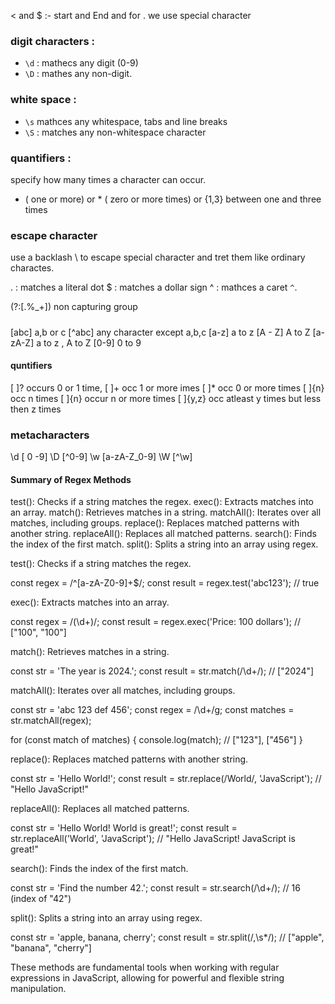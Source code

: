 < and $ :- start and End and for . we use special character

### digit characters :

- `\d` : mathecs any digit (0-9)
- `\D` : mathes any non-digit.

### white space :

- `\s` mathces any whitespace, tabs and line breaks
- `\S` : matches any non-whitespace character

### quantifiers :

specify how many times a character can occur.

- ( one or more) or \* ( zero or more times) or {1,3} between one and three times

### escape character

use a backlash \ to escape special character and tret them like ordinary charactes.

\. : matches a literal dot
\$ : matches a dollar sign
\^ : mathces a caret `^`.

(?:[.%_+]) non capturing group

#####

[abc] a,b or c
[^abc] any character except a,b,c
[a-z] a to z
[A - Z] A to Z
[a-zA-Z] a to z , A to Z
[0-9] 0 to 9

#### quntifiers

[ ]? occurs 0 or 1 time,
[ ]+ occ 1 or more imes
[ ]* occ 0 or more times
[ ]{n} occ n times
[ ]{n} occur n or more times
[ ]{y,z} occ atleast y times but less then z times

### metacharacters

\d [ 0 -9]
\D [^0-9]
\w [a-zA-Z_0-9]
\W [^\w]

#### Summary of Regex Methods

test(): Checks if a string matches the regex.
exec(): Extracts matches into an array.
match(): Retrieves matches in a string.
matchAll(): Iterates over all matches, including groups.
replace(): Replaces matched patterns with another string.
replaceAll(): Replaces all matched patterns.
search(): Finds the index of the first match.
split(): Splits a string into an array using regex.



test(): Checks if a string matches the regex.

const regex = /^[a-zA-Z0-9]+$/;
const result = regex.test('abc123'); // true

exec(): Extracts matches into an array.

const regex = /(\d+)/;
const result = regex.exec('Price: 100 dollars'); // ["100", "100"]

match(): Retrieves matches in a string.

const str = 'The year is 2024.';
const result = str.match(/\d+/); // ["2024"]

matchAll(): Iterates over all matches, including groups.

const str = 'abc 123 def 456';
const regex = /\d+/g;
const matches = str.matchAll(regex);

for (const match of matches) {
console.log(match); // ["123"], ["456"]
}

replace(): Replaces matched patterns with another string.

const str = 'Hello World!';
const result = str.replace(/World/, 'JavaScript'); // "Hello JavaScript!"

replaceAll(): Replaces all matched patterns.

const str = 'Hello World! World is great!';
const result = str.replaceAll('World', 'JavaScript'); // "Hello JavaScript! JavaScript is great!"

search(): Finds the index of the first match.

const str = 'Find the number 42.';
const result = str.search(/\d+/); // 16 (index of "42")

split(): Splits a string into an array using regex.

const str = 'apple, banana, cherry';
const result = str.split(/,\s\*/); // ["apple", "banana", "cherry"]

These methods are fundamental tools when working with regular expressions in JavaScript, allowing for powerful and flexible string manipulation.
